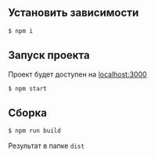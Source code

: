 ## Установить зависимости

```sh
$ npm i
```

## Запуск проекта

Проект будет доступен на [localhost:3000](http://localhost:3000/)

```sh
$ npm start
```

## Сборка

```sh
$ npm run build
```
Результат в папке `dist`

